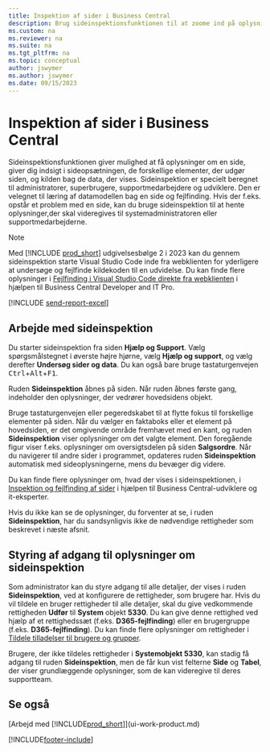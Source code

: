 ```yaml
---
title: Inspektion af sider i Business Central
description: Brug sideinspektionsfunktionen til at zoome ind på oplysninger om sideopsætningen og datakilden. Sideinspektion er velegnet til fejlfinding af problemer med dine data.
ms.custom: na
ms.reviewer: na
ms.suite: na
ms.tgt_pltfrm: na
ms.topic: conceptual
author: jswymer
ms.author: jswymer
ms.date: 09/15/2023
---
```


# <a name="inspecting-pages-in-business-central"></a>Inspektion af sider i Business Central

Sideinspektionsfunktionen giver mulighed at få oplysninger om en side, giver dig indsigt i sideopsætningen, de forskellige elementer, der udgør siden, og kilden bag de data, der vises. Sideinspektion er specielt beregnet til administratorer, superbrugere, supportmedarbejdere og udviklere. Den er velegnet til læring af datamodellen bag en side og fejlfinding. Hvis der f.eks. opstår et problem med en side, kan du bruge sideinspektion til at hente oplysninger,der skal videregives til systemadministratoren eller supportmedarbejderne.

> [!NOTE]  
> Med [!INCLUDE [prod_short](includes/prod_short.md)] udgivelsesbølge 2 i 2023 kan du gennem sideinspektion starte Visual Studio Code inde fra webklienten for yderligere at undersøge og fejlfinde kildekoden til en udvidelse. Du kan finde flere oplysninger i [Fejlfinding i Visual Studio Code direkte fra webklienten](/dynamics365/business-central/dev-itpro/developer/devenv-troubleshoot-vscode-webclient) i hjælpen til Business Central Developer and IT Pro.

[!INCLUDE [send-report-excel](includes/send-report-excel.md)]

## <a name="work-with-page-inspection"></a>Arbejde med sideinspektion

Du starter sideinspektion fra siden **Hjælp og Support**. Vælg spørgsmålstegnet i øverste højre hjørne, vælg **Hjælp og support**, og vælg derefter **Undersøg sider og data**. Du kan også bare bruge tastaturgenvejen <kbd>Ctrl</kbd>+<kbd>Alt</kbd>+<kbd>F1</kbd>.

Ruden **Sideinspektion** åbnes på siden. Når ruden åbnes første gang, indeholder den oplysninger, der vedrører hovedsidens objekt.

Bruge tastaturgenvejen eller pegeredskabet til at flytte fokus til forskellige elementer på siden. Når du vælger en faktaboks eller et element på hovedsiden, er det omgivende område fremhævet med en kant, og ruden **Sideinspektion** viser oplysninger om det valgte element. Den foregående figur viser f.eks. oplysninger om oversigtsdelen på siden **Salgsordre**. Når du navigerer til andre sider i programmet, opdateres ruden **Sideinspektion** automatisk med sideoplysningerne, mens du bevæger dig videre.

Du kan finde flere oplysninger om, hvad der vises i sideinspektionen, i [Inspektion og fejlfinding af sider](/dynamics365/business-central/dev-itpro/developer/devenv-inspecting-pages) i hjælpen til Business Central-udviklere og it-eksperter.

Hvis du ikke kan se de oplysninger, du forventer at se, i ruden **Sideinspektion**, har du sandsynligvis ikke de nødvendige rettigheder som beskrevet i næste afsnit.

## <a name="controlling-access-to-page-inspection-details"></a>Styring af adgang til oplysninger om sideinspektion

Som administrator kan du styre adgang til alle detaljer, der vises i ruden **Sideinspektion**, ved at konfigurere de rettigheder, som brugere har. Hvis du vil tildele en bruger rettigheder til alle detaljer, skal du give vedkommende rettigheden **Udfør** til **System** objekt **5330**. Du kan give denne rettighed ved hjælp af et rettighedssæt (f.eks. **D365-fejlfinding**) eller en brugergruppe (f.eks. **D365-fejlfinding**). Du kan finde flere oplysninger om rettigheder i [Tildele tilladelser til brugere og grupper](ui-define-granular-permissions.md).

Brugere, der ikke tildeles rettigheder i **Systemobjekt 5330**, kan stadig få adgang til ruden **Sideinspektion**, men de får kun vist felterne **Side** og **Tabel**, der viser grundlæggende oplysninger, som de kan videregive til deres supportteam.

## <a name="see-also"></a>Se også

[Arbejd med [!INCLUDE[prod_short](includes/prod_short.md)]](ui-work-product.md)  

[!INCLUDE[footer-include](includes/footer-banner.md)]

